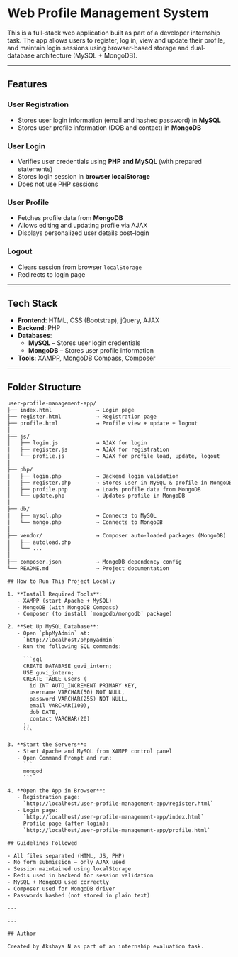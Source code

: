 # Web Profile Management System

This is a full-stack web application built as part of a developer internship task. The app allows users to register, log in, view and update their profile, and maintain login sessions using browser-based storage and dual-database architecture (MySQL + MongoDB).

---

## Features

### User Registration
- Stores user login information (email and hashed password) in **MySQL**
- Stores user profile information (DOB and contact) in **MongoDB**

### User Login
- Verifies user credentials using **PHP and MySQL** (with prepared statements)
- Stores login session in **browser localStorage**
- Does not use PHP sessions

### User Profile
- Fetches profile data from **MongoDB**
- Allows editing and updating profile via AJAX
- Displays personalized user details post-login

### Logout
- Clears session from browser `localStorage`
- Redirects to login page

---

## Tech Stack

- **Frontend**: HTML, CSS (Bootstrap), jQuery, AJAX
- **Backend**: PHP
- **Databases**:
  - **MySQL** – Stores user login credentials
  - **MongoDB** – Stores user profile information
- **Tools**: XAMPP, MongoDB Compass, Composer

---

## Folder Structure

```txt
user-profile-management-app/
├── index.html              → Login page
├── register.html           → Registration page
├── profile.html            → Profile view + update + logout
│
├── js/
│   ├── login.js            → AJAX for login
│   ├── register.js         → AJAX for registration
│   └── profile.js          → AJAX for profile load, update, logout
│
├── php/
│   ├── login.php           → Backend login validation
│   ├── register.php        → Stores user in MySQL & profile in MongoDB
│   ├── profile.php         → Loads profile data from MongoDB
│   └── update.php          → Updates profile in MongoDB
│
├── db/
│   ├── mysql.php           → Connects to MySQL
│   └── mongo.php           → Connects to MongoDB
│ 
├── vendor/                 → Composer auto-loaded packages (MongoDB)
│   ├── autoload.php
│   └── ...
│
├── composer.json           → MongoDB dependency config
└── README.md               → Project documentation

## How to Run This Project Locally

1. **Install Required Tools**:
   - XAMPP (start Apache + MySQL)
   - MongoDB (with MongoDB Compass)
   - Composer (to install `mongodb/mongodb` package)

2. **Set Up MySQL Database**:
   - Open `phpMyAdmin` at:  
     `http://localhost/phpmyadmin`
   - Run the following SQL commands:

     ```sql
     CREATE DATABASE guvi_intern;
     USE guvi_intern;
     CREATE TABLE users (
       id INT AUTO_INCREMENT PRIMARY KEY,
       username VARCHAR(50) NOT NULL,
       password VARCHAR(255) NOT NULL,
       email VARCHAR(100),
       dob DATE,
       contact VARCHAR(20)
     );
     ```

3. **Start the Servers**:
   - Start Apache and MySQL from XAMPP control panel
   - Open Command Prompt and run:
     ```
     mongod
     ```

4. **Open the App in Browser**:
   - Registration page:  
     `http://localhost/user-profile-management-app/register.html`
   - Login page:  
     `http://localhost/user-profile-management-app/index.html`
   - Profile page (after login):  
     `http://localhost/user-profile-management-app/profile.html`

## Guidelines Followed 

- All files separated (HTML, JS, PHP)
- No form submission — only AJAX used
- Session maintained using localStorage
- Redis used in backend for session validation
- MySQL + MongoDB used correctly
- Composer used for MongoDB driver
- Passwords hashed (not stored in plain text)

---

---

## Author

Created by Akshaya N as part of an internship evaluation task.